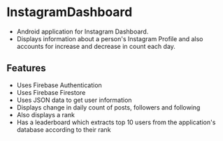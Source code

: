 # InstagramDashboard

- Android application for Instagram Dashboard.
- Displays information about a person's Instagram Profile and also accounts for increase and decrease in count each day.

## Features
- Uses Firebase Authentication
- Uses Firebase Firestore
- Uses JSON data to get user information
- Displays change in daily count of posts, followers and following
- Also displays a rank
- Has a leaderboard which extracts top 10 users from the application's database according to their rank


